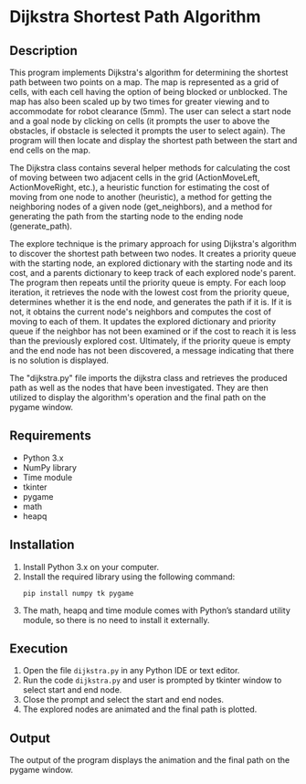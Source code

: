# Dijkstra Shortest Path Algorithm

## Description

This program implements Dijkstra's algorithm for determining the shortest path between two points on a map. The map is represented as a grid of cells, with each cell having the option of being blocked or unblocked. The map has also been scaled up by two times for greater viewing and to accommodate for robot clearance (5mm). The user can select a start node and a goal node by clicking on cells (it prompts the user to above the obstacles, if obstacle is selected it prompts the user to select again). The program will then locate and display the shortest path between the start and end cells on the map.

The Dijkstra class contains several helper methods for calculating the cost of moving between two adjacent cells in the grid (ActionMoveLeft, ActionMoveRight, etc.), a heuristic function for estimating the cost of moving from one node to another (heuristic), a method for getting the neighboring nodes of a given node (get_neighbors), and a method for generating the path from the starting node to the ending node (generate_path).

The explore technique is the primary approach for using Dijkstra's algorithm to discover the shortest path between two nodes. It creates a priority queue with the starting node, an explored dictionary with the starting node and its cost, and a parents dictionary to keep track of each explored node's parent. The program then repeats until the priority queue is empty. For each loop iteration, it retrieves the node with the lowest cost from the priority queue, determines whether it is the end node, and generates the path if it is. If it is not, it obtains the current node's neighbors and computes the cost of moving to each of them. It updates the explored dictionary and priority queue if the neighbor has not been examined or if the cost to reach it is less than the previously explored cost. Ultimately, if the priority queue is empty and the end node has not been discovered, a message indicating that there is no solution is displayed.

The "dijkstra.py" file imports the dijkstra class and retrieves the produced path as well as the nodes that have been investigated. They are then utilized to display the algorithm's operation and the final path on the pygame window.

## Requirements

-   Python 3.x
-   NumPy library
-   Time module
-   tkinter
-   pygame
-   math
-   heapq

## Installation

1.  Install Python 3.x on your computer.
2.  Install the required library using the following command:
    ```
    pip install numpy tk pygame
    ``` 
3.  The math, heapq and time module comes with Python’s standard utility module, so there is no need to install it externally.

## Execution

1.  Open the file `dijkstra.py` in any Python IDE or text editor.
2.  Run the code `dijkstra.py` and user is prompted by tkinter window to select start and end node.
3.  Close the prompt and select the start and end nodes.
4.  The explored nodes are animated and the final path is plotted.


## Output

The output of the program displays the animation and the final path on the pygame window. 